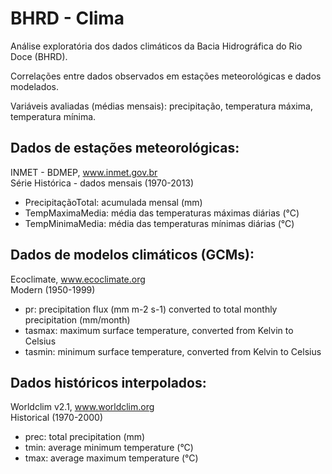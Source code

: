 # BHRD - Clima

Análise exploratória dos dados climáticos da Bacia Hidrográfica do Rio Doce (BHRD).

Correlações entre dados observados em estações meteorológicas e dados modelados.

Variáveis avaliadas (médias mensais): precipitação, temperatura máxima, temperatura mínima.


## Dados de estações meteorológicas:  
INMET - BDMEP, www.inmet.gov.br  
Série Histórica - dados mensais (1970-2013)  
- PrecipitaçãoTotal: acumulada mensal (mm)  
- TempMaximaMedia: média das temperaturas máximas diárias (°C)  
- TempMinimaMedia: média das temperaturas mínimas diárias (°C)  


## Dados de modelos climáticos (GCMs):  
Ecoclimate, www.ecoclimate.org  
Modern (1950-1999)  
- pr: precipitation flux (mm m-2 s-1) converted to total monthly precipitation (mm/month)  
- tasmax: maximum surface temperature, converted from Kelvin to Celsius  
- tasmin: minimum surface temperature, converted from Kelvin to Celsius  


## Dados históricos interpolados:  
Worldclim v2.1, www.worldclim.org  
Historical (1970-2000)  
- prec: total precipitation (mm)  
- tmin: average minimum temperature (°C)  
- tmax: average maximum temperature (°C)  
